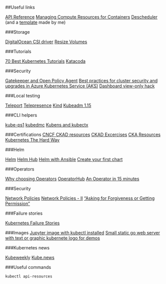 ##Useful links

[API Reference](https://kubernetes.io/docs/reference/generated/kubernetes-api/v1.15/)
[Managing Compute Resources for Containers](https://kubernetes.io/docs/concepts/configuration/manage-compute-resources-container/)
[Descheduler](https://github.com/kubernetes-incubator/descheduler) (and a [template](https://gist.github.com/ams0/b38158b4a66fa3bbb0f272121f76cc6f) made by me)

###Storage

[DigitalOcean CSI driver](https://github.com/digitalocean/csi-digitalocean)
[Resize Volumes](https://kubernetes.io/blog/2018/07/12/resizing-persistent-volumes-using-kubernetes/)


###Tutorials

[70 Best Kubernetes Tutorials](https://www.aquasec.com/wiki/display/containers/70+Best+Kubernetes+Tutorials)
[Katacoda](https://www.katacoda.com/)

###Security

[Gatekeeper and Open Policy Agent](https://github.com/open-policy-agent/gatekeeper)
[Best practices for cluster security and upgrades in Azure Kubernetes Service (AKS)](https://docs.microsoft.com/en-us/azure/aks/operator-best-practices-cluster-security)
[Dashboard view-only hack](https://gist.githubusercontent.com/ams0/677fe4fb1d523afef6e1cebb6d4a6035/raw/53dcfb0250f3aecab8c6644cbe55f3f97f17ce64/dashboard-viewonly.yaml)


###Local testing

[Teleport](https://gravitational.com/teleport)
[Telepresence](https://www.telepresence.io/)
[Kind](https://github.com/kubernetes-sigs/kind)
[Kubeadm 1.15](https://kubernetes.io/blog/2019/06/24/automated-high-availability-in-kubeadm-v1.15-batteries-included-but-swappable/)


###CLI helpers

[kube-ps1](https://github.com/jonmosco/kube-ps1)
[kubedmc](https://github.com/Mimetis/Kubedmc)
[Kubens and kubectx](https://github.com/ahmetb/kubectx/)

###Certifications
[CNCF CKAD resources](https://www.cncf.io/certification/ckad/)
[CKAD Excercises](https://github.com/dgkanatsios/CKAD-exercises)
[CKA Resources](https://www.cncf.io/certification/cka/)
[Kubernetes The Hard Way](https://github.com/kelseyhightower/kubernetes-the-hard-way)

###Helm

[Helm](https://helm.sh/)
[Helm Hub](https://hub.helm.sh/)
[Helm with Ansible](https://blog.openshift.com/automating-helm-charts-with-ansible/)
[Create your first chart](https://docs.bitnami.com/kubernetes/how-to/create-your-first-helm-chart/#helpers-and-other-functions)

###Operators

[Why choosing Operators](https://medium.com/@cloudark/why-to-write-kubernetes-operators-9b1e32a24814)
[OperatorHub](https://operatorhub.io/)
[An Operator in 15 minutes](https://blog.openshift.com/make-a-kubernetes-operator-in-15-minutes-with-helm/)

###Security

[Network Policies](https://ahmet.im/blog/kubernetes-network-policy/)
[Network Policies - II](https://octetz.com/posts/k8s-network-policy-apis)
[“Asking for Forgiveness or Getting Permission”](https://blog.aquasec.com/kubernetes-rbac)

###Failure stories

[Kubernetes Failure Stories](https://k8s.af/)

###Images
[Jupyter image with kubectl installed](https://hub.docker.com/r/mjbright/kubelab)
[Small static go web server with text or graphic kubernete logo for demos](https://hub.docker.com/r/mjbright/k8s-demo)

###Kubernetes news

[Kubeweekly](https://kubeweekly.io/)
[Kube.news](https://kube.news/)

###Useful commands

```bash
kubectl api-resources
```
